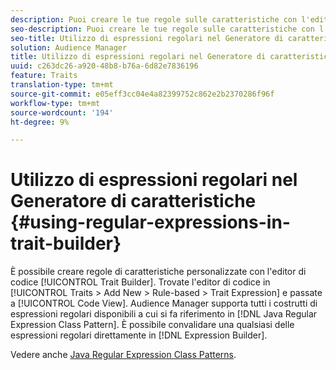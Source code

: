 ```yaml
---
description: Puoi creare le tue regole sulle caratteristiche con l'editor di codice per il generatore di caratteristiche. Trovate l'editor di codice in Caratteristiche > Aggiungi nuovo > Basato su regola > Espressione caratteristica e passate alla vista Codice.  Audience Manager supporta tutti i costrutti di espressioni regolari disponibili a cui si fa riferimento nel Pattern di classi di espressioni regolari Java. Potete convalidare una qualsiasi delle espressioni regolari direttamente nel Generatore di espressioni.
seo-description: Puoi creare le tue regole sulle caratteristiche con l'editor di codice per il generatore di caratteristiche. Trovate l'editor di codice in Caratteristiche > Aggiungi nuovo > Basato su regola > Espressione caratteristica e passate alla vista Codice.  Audience Manager supporta tutti i costrutti di espressioni regolari disponibili a cui si fa riferimento nel Pattern di classi di espressioni regolari Java. Potete convalidare una qualsiasi delle espressioni regolari direttamente nel Generatore di espressioni.
seo-title: Utilizzo di espressioni regolari nel Generatore di caratteristiche
solution: Audience Manager
title: Utilizzo di espressioni regolari nel Generatore di caratteristiche
uuid: c263dc26-a920-48b8-b76a-6d82e7836196
feature: Traits
translation-type: tm+mt
source-git-commit: e05eff3cc04e4a82399752c862e2b2370286f96f
workflow-type: tm+mt
source-wordcount: '194'
ht-degree: 9%

---
```



# Utilizzo di espressioni regolari nel Generatore di caratteristiche {#using-regular-expressions-in-trait-builder}

È possibile creare regole di caratteristiche personalizzate con l&#39;editor di codice [!UICONTROL Trait Builder]. Trovate l&#39;editor di codice in [!UICONTROL Traits > Add New > Rule-based > Trait Expression] e passate a [!UICONTROL Code View].  Audience Manager supporta tutti i costrutti di espressioni regolari disponibili a cui si fa riferimento in [!DNL Java Regular Expression Class Pattern]. È possibile convalidare una qualsiasi delle espressioni regolari direttamente in [!DNL Expression Builder].

Vedere anche [Java Regular Expression Class Patterns](https://docs.oracle.com/javase/7/docs/api/java/util/regex/Pattern.html).